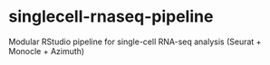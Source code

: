 # singlecell-rnaseq-pipeline
Modular RStudio pipeline for single-cell RNA-seq analysis (Seurat + Monocle + Azimuth)
